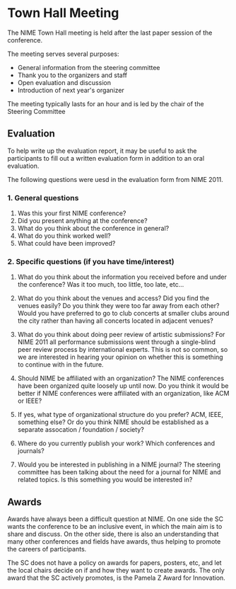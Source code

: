 # Town Hall Meeting

The NIME Town Hall meeting is held after the last paper session of the conference.

The meeting serves several purposes:

* General information from the steering committee
* Thank you to the organizers and staff
* Open evaluation and discussion
* Introduction of next year's organizer

The meeting typically lasts for an hour and is led by the chair of the Steering Committee


## Evaluation

To help write up the evaluation report, it may be useful to ask the participants to fill out a written evaluation form in addition to an oral evaluation.




The following questions were uesd in the evaluation form from NIME 2011.

### 1. General questions

1. Was this your first NIME conference?
2. Did you present anything at the conference?
3. What do you think about the conference in general?
4. What do you think worked well?
5. What could have been improved?

### 2. Specific questions (if you have time/interest)

1. What do you think about the information you received before and under the conference? Was it too much, too little, too late, etc...

2. What do you think about the venues and access? Did you find the venues easily? Do you think they were too far away from each other? Would you have preferred to go to club concerts at smaller clubs around the city rather than having all concerts located in adjacent venues?

3. What do you think about doing peer review of artistic submissions? For NIME 2011 all performance submissions went through a single-blind peer review process by international experts. This is not so common, so we are interested in hearing your opinion on whether this is something to continue with in the future.

4. Should NIME be affiliated with an organization? The NIME conferences have been organized quite loosely up until now. Do you think it would be better if NIME conferences were affiliated with an organization, like ACM or IEEE?

5. If yes, what type of organizational structure do you prefer? ACM, IEEE, something else? Or do you think NIME should be established as a separate assocation / foundation / society?

6. Where do you currently publish your work? Which conferences and journals?

7. Would you be interested in publishing in a NIME journal? The steering committee has been talking about the need for a journal for NIME and related topics. Is this something you would be interested in?


## Awards

Awards have always been a difficult question at NIME. On one side the SC wants the conference to be an inclusive event, in which the main aim is to share and discuss. On the other side, there is also an understanding that many other conferences and fields have awards, thus helping to promote the careers of participants.

The SC does not have a policy on awards for papers, posters, etc, and let the local chairs decide on if and how they want to create awards. The only award that the SC actively promotes, is the Pamela Z Award for Innovation.
